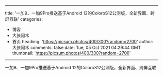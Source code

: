 
---
title: '一加9、一加9Pro推送基于Android 12的ColoroS12公测版，全新界面、跨屏互联'
categories: 
 - 博客
 - 大侠阿木
 - 首页
headimg: 'https://picsum.photos/400/300?random=2700'
author: 大侠阿木
comments: false
date: Tue, 05 Oct 2021 04:29:44 GMT
thumbnail: 'https://picsum.photos/400/300?random=2700'
---

<div>   
一加9、一加9Pro推送基于Android 12的ColoroS12公测版，全新界面、跨屏互联  
</div>
            